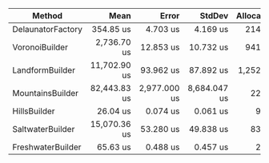 ﻿|            Method |         Mean |        Error |       StdDev | Allocated |
|------------------ |-------------:|-------------:|-------------:|----------:|
| DelaunatorFactory |    354.85 us |     4.703 us |     4.169 us |    214 KB |
|    VoronoiBuilder |  2,736.70 us |    12.853 us |    10.732 us |    941 KB |
|   LandformBuilder | 11,702.90 us |    93.962 us |    87.892 us |  1,252 KB |
|  MountainsBuilder | 82,443.83 us | 2,977.000 us | 8,684.047 us |     22 KB |
|      HillsBuilder |     26.04 us |     0.074 us |     0.061 us |      9 KB |
|  SaltwaterBuilder | 15,070.36 us |    53.280 us |    49.838 us |     83 KB |
| FreshwaterBuilder |     65.63 us |     0.488 us |     0.457 us |      2 KB |
